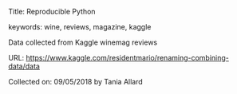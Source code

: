 Title: Reproducible Python

keywords: wine, reviews, magazine, kaggle

Data collected from Kaggle winemag reviews

URL:  https://www.kaggle.com/residentmario/renaming-combining-data/data

Collected on: 09/05/2018 by Tania Allard